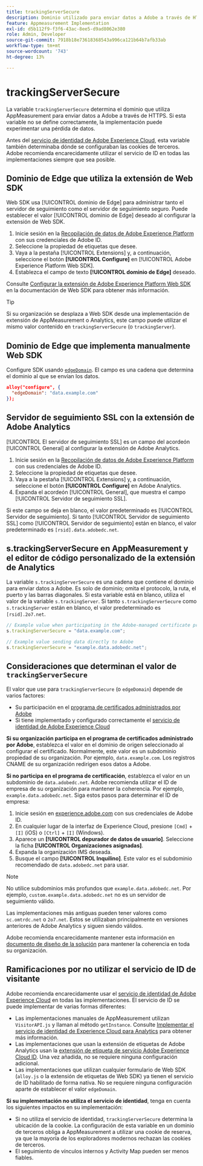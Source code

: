 ```yaml
---
title: trackingServerSecure
description: Dominio utilizado para enviar datos a Adobe a través de HTTPS.
feature: Appmeasurement Implementation
exl-id: d5b112f9-f3f6-43ac-8ee5-d9ad8062e380
role: Admin, Developer
source-git-commit: 7918b18e73618368543a996ca121b64b7afb33ab
workflow-type: tm+mt
source-wordcount: '743'
ht-degree: 13%

---
```


# trackingServerSecure

La variable `trackingServerSecure` determina el dominio que utiliza AppMeasurement para enviar datos a Adobe a través de HTTPS. Si esta variable no se define correctamente, la implementación puede experimentar una pérdida de datos.

Antes del [servicio de identidad de Adobe Experience Cloud](https://experienceleague.adobe.com/en/docs/id-service/using/home), esta variable también determinaba dónde se configuraban las cookies de terceros. Adobe recomienda encarecidamente utilizar el servicio de ID en todas las implementaciones siempre que sea posible.

## Dominio de Edge que utiliza la extensión de Web SDK

Web SDK usa [!UICONTROL dominio de Edge] para administrar tanto el servidor de seguimiento como el servidor de seguimiento seguro. Puede establecer el valor [!UICONTROL dominio de Edge] deseado al configurar la extensión de Web SDK.

1. Inicie sesión en la [Recopilación de datos de Adobe Experience Platform](https://experience.adobe.com/data-collection) con sus credenciales de Adobe ID.
1. Seleccione la propiedad de etiquetas que desee.
1. Vaya a la pestaña [!UICONTROL Extensions] y, a continuación, seleccione el botón **[!UICONTROL Configure]** en [!UICONTROL Adobe Experience Platform Web SDK].
1. Establezca el campo de texto **[!UICONTROL dominio de Edge]** deseado.

Consulte [Configurar la extensión de Adobe Experience Platform Web SDK](https://experienceleague.adobe.com/docs/experience-platform/edge/extension/web-sdk-extension-configuration.html?lang=es) en la documentación de Web SDK para obtener más información.

>[!TIP]
>
>Si su organización se desplaza a Web SDK desde una implementación de extensión de AppMeasurement o Analytics, este campo puede utilizar el mismo valor contenido en `trackingServerSecure` (o `trackingServer`).

## Dominio de Edge que implementa manualmente Web SDK

Configure SDK usando [`edgeDomain`](https://experienceleague.adobe.com/en/docs/experience-platform/web-sdk/commands/configure/edgedomain). El campo es una cadena que determina el dominio al que se envían los datos.

```json
alloy("configure", {
  "edgeDomain": "data.example.com"
});
```

## Servidor de seguimiento SSL con la extensión de Adobe Analytics

[!UICONTROL El servidor de seguimiento SSL] es un campo del acordeón [!UICONTROL General] al configurar la extensión de Adobe Analytics.

1. Inicie sesión en la [Recopilación de datos de Adobe Experience Platform](https://experience.adobe.com/data-collection) con sus credenciales de Adobe ID.
1. Seleccione la propiedad de etiquetas que desee.
1. Vaya a la pestaña [!UICONTROL Extensions] y, a continuación, seleccione el botón **[!UICONTROL Configure]** en Adobe Analytics.
1. Expanda el acordeón [!UICONTROL General], que muestra el campo [!UICONTROL Servidor de seguimiento SSL].

Si este campo se deja en blanco, el valor predeterminado es [!UICONTROL Servidor de seguimiento]. Si tanto [!UICONTROL Servidor de seguimiento SSL] como [!UICONTROL Servidor de seguimiento] están en blanco, el valor predeterminado es `[rsid].data.adobedc.net`.

## s.trackingServerSecure en AppMeasurement y el editor de código personalizado de la extensión de Analytics

La variable `s.trackingServerSecure` es una cadena que contiene el dominio para enviar datos a Adobe. Es solo de dominio; omita el protocolo, la ruta, el puerto y las barras diagonales. Si esta variable está en blanco, utiliza el valor de la variable `s.trackingServer`. Si tanto `s.trackingServerSecure` como `s.trackingServer` están en blanco, el valor predeterminado es `[rsid].2o7.net`.

```js
// Example value when participating in the Adobe-managed certificate program
s.trackingServerSecure = "data.example.com";

// Example value sending data directly to Adobe
s.trackingServerSecure = "example.data.adobedc.net";
```

## Consideraciones que determinan el valor de `trackingServerSecure`

El valor que use para `trackingServerSecure` (o `edgeDomain`) depende de varios factores:

* Su participación en el [programa de certificados administrados por Adobe](https://experienceleague.adobe.com/en/docs/core-services/interface/data-collection/adobe-managed-cert)
* Si tiene implementado y configurado correctamente el [servicio de identidad de Adobe Experience Cloud](https://experienceleague.adobe.com/en/docs/id-service/using/home)

**Si su organización participa en el programa de certificados administrado por Adobe**, establezca el valor en el dominio de origen seleccionado al configurar el certificado. Normalmente, este valor es un subdominio propiedad de su organización. Por ejemplo, `data.example.com`. Los registros CNAME de su organización redirigen esos datos a Adobe.

**Si no participa en el programa de certificación**, establezca el valor en un subdominio de `data.adobedc.net`. Adobe recomienda utilizar el ID de empresa de su organización para mantener la coherencia. Por ejemplo, `example.data.adobedc.net`. Siga estos pasos para determinar el ID de empresa:

1. Inicie sesión en [experience.adobe.com](https://experience.adobe.com) con sus credenciales de Adobe ID.
1. En cualquier lugar de la interfaz de Experience Cloud, presione `[Cmd]` + `[I]` (iOS) o `[Ctrl]` + `[I]` (Windows).
1. Aparece un **[!UICONTROL depurador de datos de usuario]**. Seleccione la ficha **[!UICONTROL Organizaciones asignadas]**.
1. Expanda la organización IMS deseada.
1. Busque el campo **[!UICONTROL Inquilino]**. Este valor es el subdominio recomendado de `data.adobedc.net` para usar.

>[!NOTE]
>
>No utilice subdominios más profundos que `example.data.adobedc.net`. Por ejemplo, `custom.example.data.adobedc.net` no es un servidor de seguimiento válido.

Las implementaciones más antiguas pueden tener valores como `sc.omtrdc.net` o `2o7.net`. Estos se utilizaban principalmente en versiones anteriores de Adobe Analytics y siguen siendo válidos.

Adobe recomienda encarecidamente mantener esta información en [documento de diseño de la solución](../../prepare/solution-design.md) para mantener la coherencia en toda su organización.

## Ramificaciones por no utilizar el servicio de ID de visitante

Adobe recomienda encarecidamente usar el [servicio de identidad de Adobe Experience Cloud](https://experienceleague.adobe.com/en/docs/id-service/using/home) en todas las implementaciones. El servicio de ID se puede implementar de varias formas diferentes:

* Las implementaciones manuales de AppMeasurement utilizan `VisitorAPI.js` y llaman al método `getInstance`. Consulte [Implementar el servicio de identidad de Experience Cloud para Analytics](https://experienceleague.adobe.com/en/docs/id-service/using/implementation/setup-analytics) para obtener más información.
* Las implementaciones que usan la extensión de etiquetas de Adobe Analytics usan la [extensión de etiqueta de servicio Adobe Experience Cloud ID](https://experienceleague.adobe.com/en/docs/experience-platform/tags/extensions/client/id-service/overview). Una vez añadida, no se requiere ninguna configuración adicional.
* Las implementaciones que utilizan cualquier formulario de Web SDK (`alloy.js` o la extensión de etiquetas de Web SDK) ya tienen el servicio de ID habilitado de forma nativa. No se requiere ninguna configuración aparte de establecer el valor `edgeDomain`.

**Si su implementación no utiliza el servicio de identidad**, tenga en cuenta los siguientes impactos en su implementación:

* Si no utiliza el servicio de identidad, `trackingServerSecure` determina la ubicación de la cookie. La configuración de esta variable en un dominio de terceros obliga a AppMeasurement a utilizar una cookie de reserva, ya que la mayoría de los exploradores modernos rechazan las cookies de terceros.
* El seguimiento de vínculos internos y Activity Map pueden ser menos fiables.
